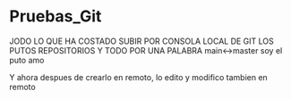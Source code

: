 # Pruebas_Git
JODO LO QUE HA COSTADO SUBIR POR CONSOLA LOCAL DE GIT LOS PUTOS REPOSITORIOS Y TODO POR UNA PALABRA main<->master
soy el puto amo

Y ahora despues de crearlo en remoto, lo edito y modifico tambien en remoto
